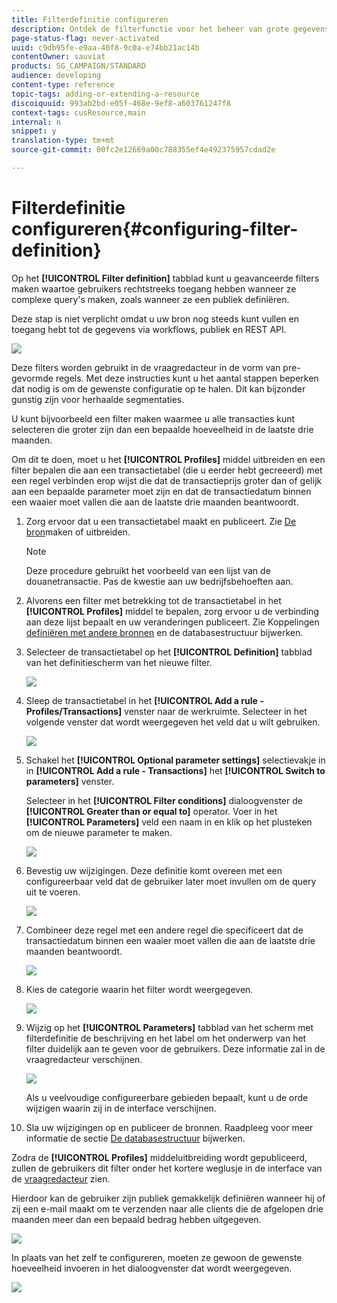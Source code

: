 ```yaml
---
title: Filterdefinitie configureren
description: Ontdek de filterfunctie voor het beheer van grote gegevenssets.
page-status-flag: never-activated
uuid: c9db95fe-e9aa-40f8-9c0a-e74bb21ac14b
contentOwner: sauviat
products: SG_CAMPAIGN/STANDARD
audience: developing
content-type: reference
topic-tags: adding-or-extending-a-resource
discoiquuid: 993ab2bd-e05f-468e-9ef8-a603761247f8
context-tags: cusResource,main
internal: n
snippet: y
translation-type: tm+mt
source-git-commit: 00fc2e12669a00c788355ef4e492375957cdad2e

---
```



# Filterdefinitie configureren{#configuring-filter-definition}

Op het **[!UICONTROL Filter definition]** tabblad kunt u geavanceerde filters maken waartoe gebruikers rechtstreeks toegang hebben wanneer ze complexe query&#39;s maken, zoals wanneer ze een publiek definiëren.

Deze stap is niet verplicht omdat u uw bron nog steeds kunt vullen en toegang hebt tot de gegevens via workflows, publiek en REST API.

![](assets/custom_resource_filter-definition.png)

Deze filters worden gebruikt in de vraagredacteur in de vorm van pre-gevormde regels. Met deze instructies kunt u het aantal stappen beperken dat nodig is om de gewenste configuratie op te halen. Dit kan bijzonder gunstig zijn voor herhaalde segmentaties.

U kunt bijvoorbeeld een filter maken waarmee u alle transacties kunt selecteren die groter zijn dan een bepaalde hoeveelheid in de laatste drie maanden.

Om dit te doen, moet u het **[!UICONTROL Profiles]** middel uitbreiden en een filter bepalen die aan een transactietabel (die u eerder hebt gecreeerd) met een regel verbinden erop wijst die dat de transactieprijs groter dan of gelijk aan een bepaalde parameter moet zijn en dat de transactiedatum binnen een waaier moet vallen die aan de laatste drie maanden beantwoordt.

1. Zorg ervoor dat u een transactietabel maakt en publiceert. Zie [De bron](../../developing/using/creating-or-extending-the-resource.md)maken of uitbreiden.

   >[!NOTE]
   >
   >Deze procedure gebruikt het voorbeeld van een lijst van de douanetransactie. Pas de kwestie aan uw bedrijfsbehoeften aan.

1. Alvorens een filter met betrekking tot de transactietabel in het **[!UICONTROL Profiles]** middel te bepalen, zorg ervoor u de verbinding aan deze lijst bepaalt en uw veranderingen publiceert. Zie Koppelingen [definiëren met andere bronnen](../../developing/using/configuring-the-resource-s-data-structure.md#defining-links-with-other-resources) en de databasestructuur [](../../developing/using/updating-the-database-structure.md)bijwerken.
1. Selecteer de transactietabel op het **[!UICONTROL Definition]** tabblad van het definitiescherm van het nieuwe filter.

   ![](assets/custom_resource_filter-definition_example-empty.png)

1. Sleep de transactietabel in het **[!UICONTROL Add a rule - Profiles/Transactions]** venster naar de werkruimte. Selecteer in het volgende venster dat wordt weergegeven het veld dat u wilt gebruiken.

   ![](assets/custom_resource_filter-definition_example-field.png)

1. Schakel het **[!UICONTROL Optional parameter settings]** selectievakje in in **[!UICONTROL Add a rule - Transactions]** het **[!UICONTROL Switch to parameters]** venster.

   Selecteer in het **[!UICONTROL Filter conditions]** dialoogvenster de **[!UICONTROL Greater than or equal to]** operator. Voer in het **[!UICONTROL Parameters]** veld een naam in en klik op het plusteken om de nieuwe parameter te maken.

   ![](assets/custom_resource_filter-definition_example-parameter.png)

1. Bevestig uw wijzigingen. Deze definitie komt overeen met een configureerbaar veld dat de gebruiker later moet invullen om de query uit te voeren.

   ![](assets/custom_resource_filter-definition_ex_edit-rule.png)

1. Combineer deze regel met een andere regel die specificeert dat de transactiedatum binnen een waaier moet vallen die aan de laatste drie maanden beantwoordt.

   ![](assets/custom_resource_filter-definition_example.png)

1. Kies de categorie waarin het filter wordt weergegeven.

   ![](assets/custom_resource_filter-definition_category.png)

1. Wijzig op het **[!UICONTROL Parameters]** tabblad van het scherm met filterdefinitie de beschrijving en het label om het onderwerp van het filter duidelijk aan te geven voor de gebruikers. Deze informatie zal in de vraagredacteur verschijnen.

   ![](assets/custom_resource_filter-definition_parameters.png)

   Als u veelvoudige configureerbare gebieden bepaalt, kunt u de orde wijzigen waarin zij in de interface verschijnen.

1. Sla uw wijzigingen op en publiceer de bronnen. Raadpleeg voor meer informatie de sectie [De databasestructuur](../../developing/using/updating-the-database-structure.md) bijwerken.

Zodra de **[!UICONTROL Profiles]** middeluitbreiding wordt gepubliceerd, zullen de gebruikers dit filter onder het kortere weglusje in de interface van de [vraagredacteur](../../automating/using/editing-queries.md) zien.

Hierdoor kan de gebruiker zijn publiek gemakkelijk definiëren wanneer hij of zij een e-mail maakt om te verzenden naar alle clients die de afgelopen drie maanden meer dan een bepaald bedrag hebben uitgegeven.

![](assets/custom_resource_filter-definition_email-audience.png)

In plaats van het zelf te configureren, moeten ze gewoon de gewenste hoeveelheid invoeren in het dialoogvenster dat wordt weergegeven.

![](assets/custom_resource_filter-definition_email-audience_filter.png)


